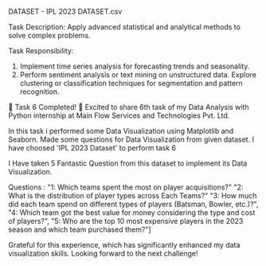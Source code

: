 DATASET - IPL 2023 DATASET.csv

Task Description:
Apply advanced statistical and analytical
methods to solve complex problems.


Task Responsibility:
1. Implement time series analysis for
forecasting trends and seasonality.
2. Perform sentiment analysis or text mining on
unstructured data.
Explore clustering or classification
techniques for segmentation and pattern
recognition.


🌟 Task 6 Completed! 🌟
Excited to share 6th task of my Data Analysis with Python internship at Main Flow Services and Technologies Pvt. Ltd.

In this task i performed some Data Visualization using Matplotlib and Seaborn.
Made some questions for Data Visualization from given dataset.
I have choosed 'IPL 2023 Dataset' to perform task 6 

I Have taken 5 Fantastic Question from this dataset to implement its Data Visualization.

Questions :
 "1: Which teams spent the most on player acquisitions?"
 "2: What is the distribution of player types across Each Teams?"
 "3: How much did each team spend on different types of players (Batsman, Bowler, etc.)?",
 "4: Which team got the best value for money considering the type and cost of players?",
 "5: Who are the top 10 most expensive players in the 2023 season and which team purchased them?"] 

Grateful for this experience, which has significantly enhanced my data visualization skills. Looking forward to the next challenge!
